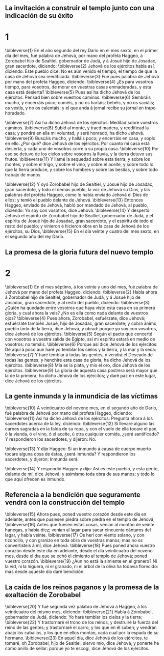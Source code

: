 ## La invitación a construir el templo junto con una indicación de su éxito
# 1 
\bibleverse{1} En el año segundo del rey Darío en el mes sexto, en el primer día del mes, fué palabra de Jehová, por mano del profeta Haggeo, á Zorobabel hijo de Sealtiel, gobernador de Judá, y á Josué hijo de Josadac, gran sacerdote, diciendo: \bibleverse{2} Jehová de los ejércitos habla así, diciendo: Este pueblo dice: No es aún venido el tiempo, el tiempo de que la casa de Jehová sea reedificada. \bibleverse{3} Fué pues palabra de Jehová por mano del profeta Haggeo, diciendo: \bibleverse{4} ¿Es para vosotros tiempo, para vosotros, de morar en vuestras casas enmaderadas, y esta casa está desierta? \bibleverse{5} Pues así ha dicho Jehová de los ejércitos: Pensad bien sobre vuestros caminos. \bibleverse{6} Sembráis mucho, y encerráis poco; coméis, y no os hartáis; bebéis, y no os saciáis; os vestís, y no os calentáis; y el que anda á jornal recibe su jornal en trapo horadado.

\bibleverse{7} Así ha dicho Jehová de los ejércitos: Meditad sobre vuestros caminos. \bibleverse{8} Subid al monte, y traed madera, y reedificad la casa; y pondré en ella mi voluntad, y seré honrado, ha dicho Jehová. \bibleverse{9} Buscáis mucho, y halláis poco; y encerráis en casa, y soplo en ello. ¿Por qué? dice Jehová de los ejércitos. Por cuanto mi casa está desierta, y cada uno de vosotros corre á su propia casa. \bibleverse{10} Por eso se detuvo de los cielos sobre vosotros la lluvia, y la tierra detuvo sus frutos. \bibleverse{11} Y llamé la sequedad sobre esta tierra, y sobre los montes, y sobre el trigo, y sobre el vino, y sobre el aceite, y sobre todo lo que la tierra produce, y sobre los hombres y sobre las bestias, y sobre todo trabajo de manos.

\bibleverse{12} Y oyó Zorobabel hijo de Sealtiel, y Josué hijo de Josadac, gran sacerdote, y todo el demás pueblo, la voz de Jehová su Dios, y las palabras del profeta Haggeo, como lo había enviado Jehová el Dios de ellos; y temió el pueblo delante de Jehová. \bibleverse{13} Entonces Haggeo, enviado de Jehová, habló por mandado de Jehová, al pueblo, diciendo: Yo soy con vosotros, dice Jehová. \bibleverse{14} Y despertó Jehová el espíritu de Zorobabel hijo de Sealtiel, gobernador de Judá, y el espíritu de Josué hijo de Josadac, gran sacerdote, y el espíritu de todo el resto del pueblo; y vinieron é hicieron obra en la casa de Jehová de los ejércitos, su Dios, \bibleverse{15} En el día veinte y cuatro del mes sexto, en el segundo año del rey Darío. 

## La promesa de la gloria futura del nuevo templo
# 2 
\bibleverse{1} En el mes séptimo, á los veinte y uno del mes, fué palabra de Jehová por mano del profeta Haggeo, diciendo: \bibleverse{2} Habla ahora á Zorobabel hijo de Sealtiel, gobernador de Judá, y á Josué hijo de Josadac, gran sacerdote, y al resto del pueblo, diciendo: \bibleverse{3} ¿Quién ha quedado entre vosotros que haya visto esta casa en su primera gloria, y cual ahora la veis? ¿No es ella como nada delante de vuestros ojos? \bibleverse{4} Pues ahora, Zorobabel, esfuérzate, dice Jehová; esfuérzate también Josué, hijo de Josadac, gran sacerdote; y cobra ánimo, pueblo todo de la tierra, dice Jehová, y obrad: porque yo soy con vosotros, dice Jehová de los ejércitos. \bibleverse{5} Según el pacto que concerté con vosotros á vuestra salida de Egipto, así mi espíritu estará en medio de vosotros: no temáis. \bibleverse{6} Porque así dice Jehová de los ejércitos: De aquí á poco aun haré yo temblar los cielos y la tierra, y la mar y la seca: \bibleverse{7} Y haré temblar á todas las gentes, y vendrá el Deseado de todas las gentes; y henchiré esta casa de gloria, ha dicho Jehová de los ejércitos. \bibleverse{8} Mía es la plata, y mío el oro, dice Jehová de los ejércitos. \bibleverse{9} La gloria de aquesta casa postrera será mayor que la de la primera, ha dicho Jehová de los ejércitos; y daré paz en este lugar, dice Jehová de los ejércitos.

## La gente inmunda y la inmundicia de las víctimas
\bibleverse{10} A veinticuatro del noveno mes, en el segundo año de Darío, fué palabra de Jehová por mano del profeta Haggeo, diciendo: \bibleverse{11} Así ha dicho Jehová de los ejércitos: Pregunta ahora á los sacerdotes acerca de la ley, diciendo: \bibleverse{12} Si llevare alguno las carnes sagradas en la falda de su ropa, y con el vuelo de ella tocare el pan, ó la vianda, ó el vino, ó el aceite, ú otra cualquier comida, ¿será santificado? Y respondieron los sacerdotes, y dijeron: No.

\bibleverse{13} Y dijo Haggeo: Si un inmundo á causa de cuerpo muerto tocare alguna cosa de éstas, ¿será inmunda? Y respondieron los sacerdotes, y dijeron: Inmunda será.

\bibleverse{14} Y respondió Haggeo y dijo: Así es este pueblo, y esta gente, delante de mí, dice Jehová; y asimismo toda obra de sus manos; y todo lo que aquí ofrecen es inmundo.

## Referencia a la bendición que seguramente vendrá con la construcción del templo
\bibleverse{15} Ahora pues, poned vuestro corazón desde este día en adelante, antes que pusiesen piedra sobre piedra en el templo de Jehová, \bibleverse{16} Antes que fuesen estas cosas, venían al montón de veinte hanegas, y había diez; venían al lagar para sacar cincuenta cántaros del lagar, y había veinte. \bibleverse{17} Os herí con viento solano, y con tizoncillo, y con granizo en toda obra de vuestras manos; mas no os convertisteis á mí, dice Jehová. \bibleverse{18} Pues poned ahora vuestro corazón desde este día en adelante, desde el día veinticuatro del noveno mes, desde el día que se echó el cimiento al templo de Jehová; poned vuestro corazón. \bibleverse{19} ¿Aun no está la simiente en el granero? Ni la vid, ni la higuera, ni el granado, ni el árbol de la oliva ha todavía florecido: mas desde aqueste día daré bendición.

## La caída de los reinos paganos y la promesa de la exaltación de Zorobabel
\bibleverse{20} Y fué segunda vez palabra de Jehová á Haggeo, á los veinticuatro del mismo mes, diciendo: \bibleverse{21} Habla á Zorobabel, gobernador de Judá, diciendo: Yo haré temblar los cielos y la tierra; \bibleverse{22} Y trastornaré el trono de los reinos, y destruiré la fuerza del reino de las gentes; y trastornaré el carro, y los que en él suben; y vendrán abajo los caballos, y los que en ellos montan, cada cual por la espada de su hermano. \bibleverse{23} En aquel día, dice Jehová de los ejércitos, te tomaré, oh Zorobabel, hijo de Sealtiel, siervo mío, dice Jehová, y ponerte he como anillo de sellar: porque yo te escogí, dice Jehová de los ejércitos. 